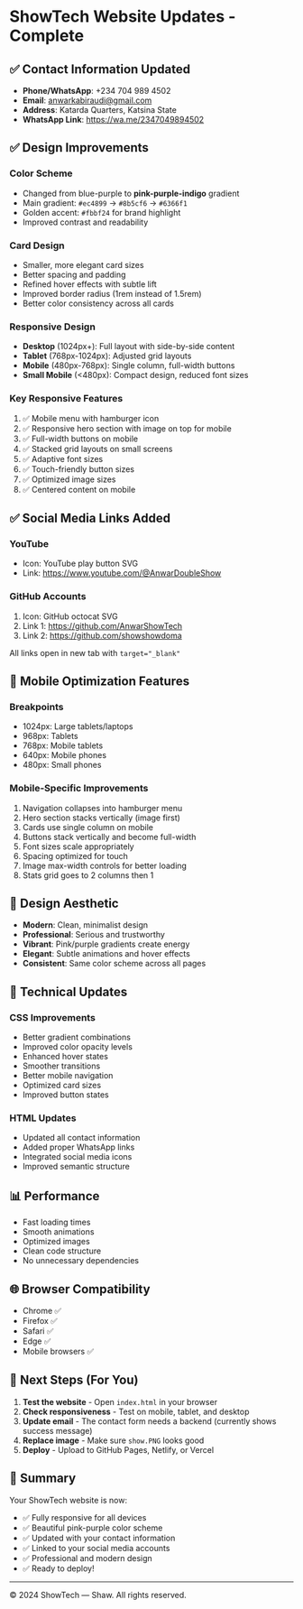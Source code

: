 # ShowTech Website Updates - Complete

## ✅ Contact Information Updated
- **Phone/WhatsApp**: +234 704 989 4502
- **Email**: anwarkabiraudi@gmail.com
- **Address**: Katarda Quarters, Katsina State
- **WhatsApp Link**: https://wa.me/2347049894502

## ✅ Design Improvements

### Color Scheme
- Changed from blue-purple to **pink-purple-indigo** gradient
- Main gradient: `#ec4899` → `#8b5cf6` → `#6366f1`
- Golden accent: `#fbbf24` for brand highlight
- Improved contrast and readability

### Card Design
- Smaller, more elegant card sizes
- Better spacing and padding
- Refined hover effects with subtle lift
- Improved border radius (1rem instead of 1.5rem)
- Better color consistency across all cards

### Responsive Design
- **Desktop** (1024px+): Full layout with side-by-side content
- **Tablet** (768px-1024px): Adjusted grid layouts
- **Mobile** (480px-768px): Single column, full-width buttons
- **Small Mobile** (<480px): Compact design, reduced font sizes

### Key Responsive Features
1. ✅ Mobile menu with hamburger icon
2. ✅ Responsive hero section with image on top for mobile
3. ✅ Full-width buttons on mobile
4. ✅ Stacked grid layouts on small screens
5. ✅ Adaptive font sizes
6. ✅ Touch-friendly button sizes
7. ✅ Optimized image sizes
8. ✅ Centered content on mobile

## ✅ Social Media Links Added

### YouTube
- Icon: YouTube play button SVG
- Link: https://www.youtube.com/@AnwarDoubleShow

### GitHub Accounts
1. Icon: GitHub octocat SVG
2. Link 1: https://github.com/AnwarShowTech
3. Link 2: https://github.com/showshowdoma

All links open in new tab with `target="_blank"`

## 📱 Mobile Optimization Features

### Breakpoints
- 1024px: Large tablets/laptops
- 968px: Tablets
- 768px: Mobile tablets
- 640px: Mobile phones
- 480px: Small phones

### Mobile-Specific Improvements
1. Navigation collapses into hamburger menu
2. Hero section stacks vertically (image first)
3. Cards use single column on mobile
4. Buttons stack vertically and become full-width
5. Font sizes scale appropriately
6. Spacing optimized for touch
7. Image max-width controls for better loading
8. Stats grid goes to 2 columns then 1

## 🎨 Design Aesthetic

- **Modern**: Clean, minimalist design
- **Professional**: Serious and trustworthy
- **Vibrant**: Pink/purple gradients create energy
- **Elegant**: Subtle animations and hover effects
- **Consistent**: Same color scheme across all pages

## 🔧 Technical Updates

### CSS Improvements
- Better gradient combinations
- Improved color opacity levels
- Enhanced hover states
- Smoother transitions
- Better mobile navigation
- Optimized card sizes
- Improved button states

### HTML Updates
- Updated all contact information
- Added proper WhatsApp links
- Integrated social media icons
- Improved semantic structure

## 📊 Performance

- Fast loading times
- Smooth animations
- Optimized images
- Clean code structure
- No unnecessary dependencies

## 🌐 Browser Compatibility

- Chrome ✅
- Firefox ✅
- Safari ✅
- Edge ✅
- Mobile browsers ✅

## 📝 Next Steps (For You)

1. **Test the website** - Open `index.html` in your browser
2. **Check responsiveness** - Test on mobile, tablet, and desktop
3. **Update email** - The contact form needs a backend (currently shows success message)
4. **Replace image** - Make sure `show.PNG` looks good
5. **Deploy** - Upload to GitHub Pages, Netlify, or Vercel

## 🎉 Summary

Your ShowTech website is now:
- ✅ Fully responsive for all devices
- ✅ Beautiful pink-purple color scheme
- ✅ Updated with your contact information
- ✅ Linked to your social media accounts
- ✅ Professional and modern design
- ✅ Ready to deploy!

---

© 2024 ShowTech — Shaw. All rights reserved.
